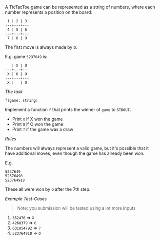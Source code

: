 ﻿
A TicTacToe game can be represented as a string of numbers, where each number represents a position on the board:
```
 1 | 2 | 3
---+---+---
 4 | 5 | 6
---+---+---
 7 | 8 | 9
```

The first move is always made by `O`.

E.g. game `5237649` is:
```
   | X | O
---+---+---
 X | O | O
---+---+---
 X |   | O
```

*The task*

```f(game: string)```

Implement a function `f` that prints the winner of `game` to `STDOUT`.

- Print `X` if X won the game
- Print `O` if O won the game
- Print `?` if the game was a draw


*Rules*

The numbers will always represent a valid game, but it's possible that it have additional moves, even though the game has already been won.

E.g.
```
5237649
52376498
523764918
```

These all were won by `O` after the 7th step.


*Example Test-Cases*

> Note: you submission will be tested using a lot more inputs

1. `352476` => `X`
2. `4268379` => `O`
3. `631854792` => `?`
4. `523764918` => `O`

